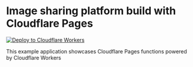 # Image sharing platform build with Cloudflare Pages

[![Deploy to Cloudflare Workers](https://deploy.workers.cloudflare.com/button)](https://deploy.workers.cloudflare.com/?url=https://github.com/cloudflare/workers-sdk/tree/main/templates/pages-image-sharing)

This example application showcases Cloudflare Pages functions powered by Cloudflare Workers

